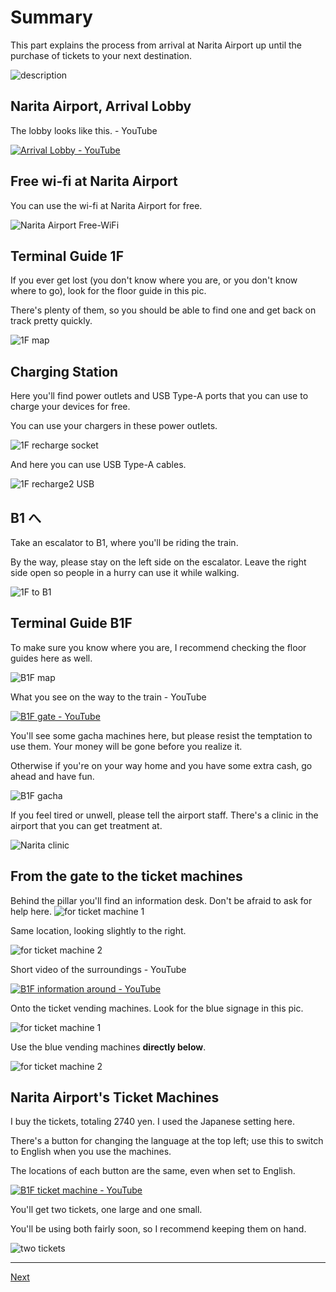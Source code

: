 # Summary

This part explains the process from arrival at Narita Airport up until the purchase of tickets to your next destination.

![description](https://user-images.githubusercontent.com/56988/221177813-c98f9bea-9602-43ed-bc4e-197af5a915ad.png)

## Narita Airport, Arrival Lobby

The lobby looks like this. - YouTube

[![Arrival Lobby - YouTube](http://img.youtube.com/vi/b7DJ2pLqav4/0.jpg)](https://www.youtube.com/watch?v=b7DJ2pLqav4)

## Free wi-fi at Narita Airport

You can use the wi-fi at Narita Airport for free.

![Narita Airport Free-WiFi](https://user-images.githubusercontent.com/56988/221178238-ba6b308b-fb85-47a3-90cc-2006622b6e67.png)

## Terminal Guide 1F

If you ever get lost (you don't know where you are, or you don't know where to go), look for the floor guide in this pic.

There's plenty of them, so you should be able to find one and get back on track pretty quickly.

![1F map](https://user-images.githubusercontent.com/56988/221175660-d3235aa0-2b58-4533-9f7c-fddd9d5d5eb4.jpg)

## Charging Station

Here you'll find power outlets and USB Type-A ports that you can use to charge your devices for free.

You can use your chargers in these power outlets.

![1F recharge socket](https://user-images.githubusercontent.com/56988/221176966-bfc837a5-25ba-489a-a0b4-e08ad7fcb40e.jpg)

And here you can use USB Type-A cables.

![1F recharge2 USB](https://user-images.githubusercontent.com/56988/221179026-ad9ff427-3a16-4f1b-987e-da49922fbff8.jpg)

## B1 へ

Take an escalator to B1, where you'll be riding the train.

By the way, please stay on the left side on the escalator. Leave the right side open so people in a hurry can use it while walking.

![1F to B1](https://user-images.githubusercontent.com/56988/221181951-9f1ebcd6-5038-412f-9465-8c14b431d8dd.jpg)

## Terminal Guide B1F

To make sure you know where you are, I recommend checking the floor guides here as well.

![B1F map](https://user-images.githubusercontent.com/56988/221182925-43aba2ad-0e25-44f0-8998-55f2e4458348.jpg)

What you see on the way to the train - YouTube

[![B1F gate - YouTube](http://img.youtube.com/vi/jElSKOYlSk0/0.jpg)](https://www.youtube.com/watch?v=jElSKOYlSk0)

You'll see some gacha machines here, but please resist the temptation to use them. Your money will be gone before you realize it.

Otherwise if you're on your way home and you have some extra cash, go ahead and have fun.

![B1F gacha](https://user-images.githubusercontent.com/56988/221184650-fb12d8e2-8ef6-4f7d-a6ec-85488641fc7f.jpg)

If you feel tired or unwell, please tell the airport staff. There's a clinic in the airport that you can get treatment at.

![Narita clinic](https://user-images.githubusercontent.com/56988/221185584-148b40d4-3e99-4f2c-ad67-30e22458e257.jpg)

## From the gate to the ticket machines

Behind the pillar you'll find an information desk. Don't be afraid to ask for help here.
![for ticket machine 1](https://user-images.githubusercontent.com/56988/221187444-9a035515-cfcb-45aa-8654-da1aeb7e3e39.jpg)

Same location, looking slightly to the right.

![for ticket machine 2](https://user-images.githubusercontent.com/56988/221187887-d7ca1a88-d895-4b32-87ae-c7b1094efdeb.jpg)

Short video of the surroundings - YouTube

[![B1F information around - YouTube](http://img.youtube.com/vi/KuCXsTIebgA/0.jpg)](https://www.youtube.com/watch?v=KuCXsTIebgA)

Onto the ticket vending machines. Look for the blue signage in this pic.

![for ticket machine 1](https://user-images.githubusercontent.com/56988/221190876-e5f799bc-2455-489b-a7a4-bddf55d0bedf.jpg)

Use the blue vending machines **directly below**.

![for ticket machine 2](https://user-images.githubusercontent.com/56988/221191515-f1024f17-c2bd-4e73-875d-12a4880dc18c.jpg)

## Narita Airport's Ticket Machines

I buy the tickets, totaling 2740 yen. I used the Japanese setting here.

There's a button for changing the language at the top left; use this to switch to English when you use the machines.

The locations of each button are the same, even when set to English.

[![B1F ticket machine - YouTube](http://img.youtube.com/vi/K-SBlNw-O0Q/0.jpg)](https://www.youtube.com/watch?v=K-SBlNw-O0Q)

You'll get two tickets, one large and one small.

You'll be using both fairly soon, so I recommend keeping them on hand.

![two tickets](https://user-images.githubusercontent.com/56988/221196762-e7b0099e-2b39-47ce-bb7f-35a8ed9f6a2c.jpg)

---

[Next](2.md)
